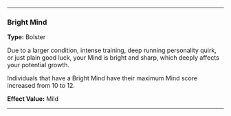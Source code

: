 ___
### Bright Mind
__Type:__ Bolster

Due to a larger condition, intense training, deep running personality quirk, or just plain good luck, your Mind is bright and sharp, which deeply affects your potential growth.

Individuals that have a Bright Mind have their maximum Mind score increased from 10 to 12.

__Effect Value:__ Mild

___